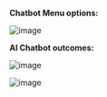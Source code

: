 **Chatbot Menu options:**

![image](https://github.com/juampa2010/Artisant-AI/assets/25010316/b98c9be5-b613-4dbf-96f4-a0fa703b7e73)

**AI Chatbot outcomes:**

![image](https://github.com/juampa2010/Artisant-AI/assets/25010316/f9acc9bd-e3bf-4d9d-89e4-d6bf4e790f27)

![image](https://github.com/juampa2010/Artisant-AI/assets/25010316/db68344d-4c40-44b7-83a7-52ae35e696a6)
